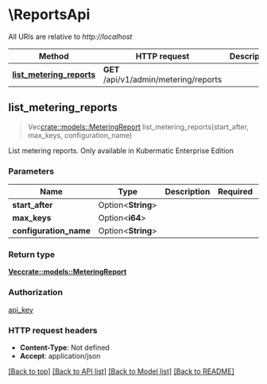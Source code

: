 # \ReportsApi

All URIs are relative to *http://localhost*

Method | HTTP request | Description
------------- | ------------- | -------------
[**list_metering_reports**](ReportsApi.md#list_metering_reports) | **GET** /api/v1/admin/metering/reports | 



## list_metering_reports

> Vec<crate::models::MeteringReport> list_metering_reports(start_after, max_keys, configuration_name)


List metering reports. Only available in Kubermatic Enterprise Edition

### Parameters


Name | Type | Description  | Required | Notes
------------- | ------------- | ------------- | ------------- | -------------
**start_after** | Option<**String**> |  |  |
**max_keys** | Option<**i64**> |  |  |
**configuration_name** | Option<**String**> |  |  |

### Return type

[**Vec<crate::models::MeteringReport>**](MeteringReport.md)

### Authorization

[api_key](../README.md#api_key)

### HTTP request headers

- **Content-Type**: Not defined
- **Accept**: application/json

[[Back to top]](#) [[Back to API list]](../README.md#documentation-for-api-endpoints) [[Back to Model list]](../README.md#documentation-for-models) [[Back to README]](../README.md)

